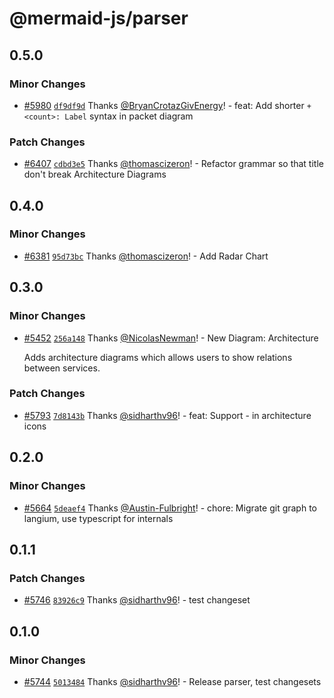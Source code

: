 # @mermaid-js/parser

## 0.5.0

### Minor Changes

- [#5980](https://github.com/mermaid-js/mermaid/pull/5980) [`df9df9d`](https://github.com/mermaid-js/mermaid/commit/df9df9dc32b80a8c320cc0efd5483b9485f15bde) Thanks [@BryanCrotazGivEnergy](https://github.com/BryanCrotazGivEnergy)! - feat: Add shorter `+<count>: Label` syntax in packet diagram

### Patch Changes

- [#6407](https://github.com/mermaid-js/mermaid/pull/6407) [`cdbd3e5`](https://github.com/mermaid-js/mermaid/commit/cdbd3e58a3a35d63a79258115dedca4a535c1038) Thanks [@thomascizeron](https://github.com/thomascizeron)! - Refactor grammar so that title don't break Architecture Diagrams

## 0.4.0

### Minor Changes

- [#6381](https://github.com/mermaid-js/mermaid/pull/6381) [`95d73bc`](https://github.com/mermaid-js/mermaid/commit/95d73bc3f064dbf261a06483f94a7ef4d0bb52eb) Thanks [@thomascizeron](https://github.com/thomascizeron)! - Add Radar Chart

## 0.3.0

### Minor Changes

- [#5452](https://github.com/mermaid-js/mermaid/pull/5452) [`256a148`](https://github.com/mermaid-js/mermaid/commit/256a148bbf484fc7db6c19f94dd69d5d268ee048) Thanks [@NicolasNewman](https://github.com/NicolasNewman)! - New Diagram: Architecture

  Adds architecture diagrams which allows users to show relations between services.

### Patch Changes

- [#5793](https://github.com/mermaid-js/mermaid/pull/5793) [`7d8143b`](https://github.com/mermaid-js/mermaid/commit/7d8143b917ee3562149a0e0a821ed2d6f29cc05d) Thanks [@sidharthv96](https://github.com/sidharthv96)! - feat: Support - in architecture icons

## 0.2.0

### Minor Changes

- [#5664](https://github.com/mermaid-js/mermaid/pull/5664) [`5deaef4`](https://github.com/mermaid-js/mermaid/commit/5deaef456e74d796866431c26f69360e4e74dbff) Thanks [@Austin-Fulbright](https://github.com/Austin-Fulbright)! - chore: Migrate git graph to langium, use typescript for internals

## 0.1.1

### Patch Changes

- [#5746](https://github.com/mermaid-js/mermaid/pull/5746) [`83926c9`](https://github.com/mermaid-js/mermaid/commit/83926c9707b09c34e300888186250191ee8ae30a) Thanks [@sidharthv96](https://github.com/sidharthv96)! - test changeset

## 0.1.0

### Minor Changes

- [#5744](https://github.com/mermaid-js/mermaid/pull/5744) [`5013484`](https://github.com/mermaid-js/mermaid/commit/50134849246141ec400e33e08c12c10539b84de9) Thanks [@sidharthv96](https://github.com/sidharthv96)! - Release parser, test changesets

